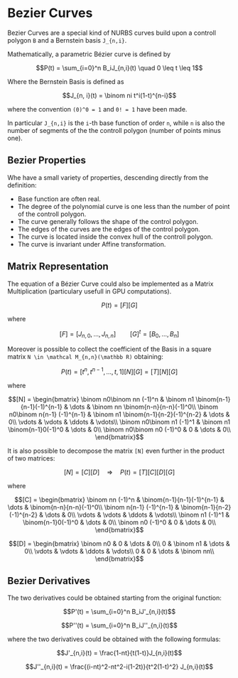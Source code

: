 # Bezier Curves

Bezier Curves are a special kind of NURBS curves build upon a controll polygon ``B`` and a Bernstein basis ``J_{n,i}``.

Mathematically, a parametric Bézier curve is defined by

```math
P(t) = \sum_{i=0}^n B_iJ_{n,i}(t) \quad 0 \leq t \leq 1
```

Where the Bernstein Basis is defined as

```math
J_{n, i}(t) = \binom ni t^i(1-t)^{n-i}
```

where the convention ``(0)^0 = 1`` and ``0! = 1`` have been made.

In particular ``J_{n,i}`` is the ``i``-th base function of order ``n``, while ``n`` is also the number of segments of the the controll polygon (number of points minus one).

## Bezier Properties

Whe have a small variety of properties, descending directly from the definition:
 - Base function are often real.
 - The degree of the polynomial curve is one less than the number of point of the controll polygon.
 - The curve generally follows the shape of the control polygon.
 - The edges of the curves are the edges of the control polygon.
 - The curve is located inside the convex hull of the controll polygon.
 - The curve is invariant under Affine transformation.

## Matrix Representation

The equation of a Bézier Curve could also be implemented as a Matrix Multiplication (particulary usefull in GPU computations).

```math
P(t) = [F][G]
```

where

```math
[F] = [J_{n,0}, \dots, J_{n, n}]	\qquad	[G]^t = [B_0, \dots, B_n]
```

Moreover is possible to collect the coefficient of the Basis in a square matrix ``N \in \mathcal M_{n,n}(\mathbb R)`` obtaining:

```math
P(t) = [t^n, t^{n-1}, \dots, t, 1] [N] [G] = [T][N][G]
```

where

```math
[N] = \begin{bmatrix}
	\binom n0\binom nn (-1)^n & \binom n1 \binom{n-1}{n-1}(-1)^{n-1} & \dots & \binom nn \binom{n-n}{n-n}(-1)^0\\
	\binom n0\binom n{n-1} (-1)^{n-1} & \binom n1 \binom{n-1}{n-2}(-1)^{n-2} & \dots & 0\\
	\vdots & \vdots & \ddots & \vdots\\
	\binom n0\binom n1 (-1)^1 & \binom n1 \binom{n-1}0(-1)^0 & \dots & 0\\
	\binom n0\binom n0 (-1)^0 & 0 & \dots & 0\\
\end{bmatrix}
```

It is also possible to decompose the matrix ``[N]`` even further in the product of two matrices:

```math
[N] = [C][D] \quad \Rightarrow \quad P(t) = [T][C][D][G]
```

where

```math
[C] = \begin{bmatrix}
	\binom nn (-1)^n & \binom{n-1}{n-1}(-1)^{n-1} & \dots & \binom{n-n}{n-n}(-1)^0\\
	\binom n{n-1} (-1)^{n-1} & \binom{n-1}{n-2}(-1)^{n-2} & \dots & 0\\
	\vdots & \vdots & \ddots & \vdots\\
	\binom n1 (-1)^1 & \binom{n-1}0(-1)^0 & \dots & 0\\
	\binom n0 (-1)^0 & 0 & \dots & 0\\
\end{bmatrix}
```

```math
[D] = \begin{bmatrix}
	\binom n0 & 0 & \dots & 0\\
	0 & \binom n1 & \dots & 0\\
	\vdots & \vdots & \ddots & \vdots\\
	0 & 0 & \dots & \binom nn\\
\end{bmatrix}
```

## Bezier Derivatives

The two derivatives could be obtained starting from the original function:

```math
P'(t) = \sum_{i=0}^n B_iJ'_{n,i}(t)
```
```math
P''(t) = \sum_{i=0}^n B_iJ''_{n,i}(t)
```

where the two derivatives could be obtained with the following formulas:

```math
J'_{n,i}(t) = \frac{1-nt}{t(1-t)}J_{n,i}(t)
```
```math
J''_{n,i}(t) = \frac{(i-nt)^2-nt^2-i(1-2t)}{t^2(1-t)^2} J_{n,i}(t)
```
